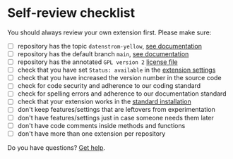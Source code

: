 # Self-review checklist

You should always review your own extension first. Please make sure:

- [ ] repository has the topic `datenstrom-yellow`, [see documentation](https://docs.github.com/en/repositories/managing-your-repositorys-settings-and-features/customizing-your-repository/classifying-your-repository-with-topics)
- [ ] repository has the default branch `main`, [see documentation](https://docs.github.com/en/repositories/configuring-branches-and-merges-in-your-repository/managing-branches-in-your-repository/changing-the-default-branch)
- [ ] repository has the annotated `GPL version 2` [license file](https://github.com/datenstrom/yellow/blob/main/LICENSE.md)
- [ ] check that you have set `Status: available` in the [extension settings](https://github.com/annaesvensson/yellow-publish#settings)
- [ ] check that you have increased the version number in the source code
- [ ] check for code security and adherence to our coding standard
- [ ] check for spelling errors and adherence to our documentation standard
- [ ] check that your extension works in the [standard installation](https://github.com/datenstrom/yellow)
- [ ] don't keep features/settings that are leftovers from experimentation
- [ ] don't have features/settings just in case someone needs them later
- [ ] don't have code comments inside methods and functions
- [ ] don't have more than one extension per repository
 
Do you have questions? [Get help](https://datenstrom.se/yellow/help/).
